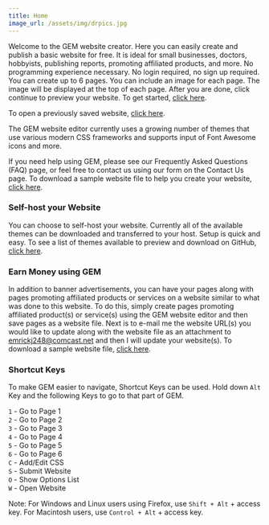 ```yaml
---
title: Home
image_url: /assets/img/drpics.jpg
---
```

Welcome to the GEM website creator.  Here you can easily create and publish a basic website for free.  It is ideal for small businesses, doctors, hobbyists, publishing reports, promoting affiliated products, and more.  No programming experience necessary.  No login required, no sign up required.  You can create up to 6 pages.  You can include an image for each page.  The image will be displayed at the top of each page.  After you are done, click continue to preview your website.  To get started, [click here](https://emrickj.github.io/gwc).

To open a previously saved website, [click here](https://emrickj.github.io/gwc/?ow=1).

The GEM website editor currently uses a growing number of themes that use various modern CSS frameworks and supports input of Font Awesome icons and more.

If you need help using GEM, please see our Frequently Asked Questions (FAQ) page, or feel free to contact us using our form on the Contact Us page.  To download a sample website file to help you create your website, <a href="website_gem.xml" download>click here</a>.

### Self-host your Website
You can choose to self-host your website.  Currently all of the available themes can be downloaded and transferred to your host.  Setup is quick and easy.  To see a list of themes available to preview and download on GitHub, [click here](https://emrickj.github.io/themes).

### Earn Money using GEM
In addition to banner advertisements, you can have your pages along with pages promoting affiliated products or services on a website similar to what was done to this website.  To do this, simply create pages promoting affiliated product(s) or service(s) using the GEM website editor and then save pages as a website file.  Next is to e-mail me the website URL(s) you would like to update along with the website file as an attachment to emrickj248@comcast.net and then I will update your website(s).  To download a sample website file, <a href="byethost.xml" download>click here</a>.

### Shortcut Keys
To make GEM easier to navigate, Shortcut Keys can be used.  Hold down `Alt` Key and the following Keys to go to that part of GEM.

  `1` - Go to Page 1  
  `2` - Go to Page 2  
  `3` - Go to Page 3  
  `4` - Go to Page 4  
  `5` - Go to Page 5  
  `6` - Go to Page 6  
  `C` - Add/Edit CSS  
  `S` - Submit Website  
  `O` - Show Options List  
  `W` - Open Website  

Note: For Windows and Linux users using Firefox, use `Shift + Alt` + access key.  For Macintosh users, use `Control + Alt` + access key.
